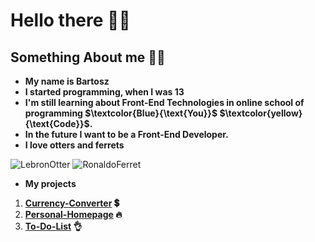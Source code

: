 # Hello there 👋😀

## Something About me 🧙‍♂️

- **My name is Bartosz**
- **I started programming, when I was 13**
- **I'm still learning about Front-End Technologies in online school of programming $\textcolor{Blue}{\text{You}}$ $\textcolor{yellow}{\text{Code}}$.**
- **In the future I want to be a Front-End Developer.**
- **I love otters and ferrets**

![LebronOtter](https://media0.giphy.com/media/1CrejqXxVZs9q/200w.webp?cid=ecf05e47cnvh6cst72zfp8z3aedsuqp4pskiqcleldxea84t&rid=200w.webp&ct=g) ![RonaldoFerret](https://media2.giphy.com/media/uMP2hlGA7GYTu/200.webp?cid=ecf05e47kudc8jjd25wd7v82ksmeoqwod9f27pa9mnre3l55&rid=200.webp&ct=g)

- **My projects**
1. **[Currency-Converter](https://siedemus.github.io/Currency-Converter/) 💲**
1. **[Personal-Homepage](https://siedemus.github.io/Personal-Homepage/) 🔥**
1. **[To-Do-List](https://siedemus.github.io/To-Do-List/) 👌**
